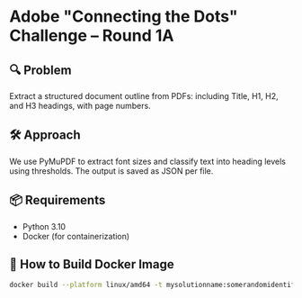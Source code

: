 # Adobe "Connecting the Dots" Challenge – Round 1A

## 🔍 Problem
Extract a structured document outline from PDFs: including Title, H1, H2, and H3 headings, with page numbers.

## 🛠 Approach
We use PyMuPDF to extract font sizes and classify text into heading levels using thresholds. The output is saved as JSON per file.

## 📦 Requirements
- Python 3.10
- Docker (for containerization)

## 🐳 How to Build Docker Image
```bash
docker build --platform linux/amd64 -t mysolutionname:somerandomidentifier .
